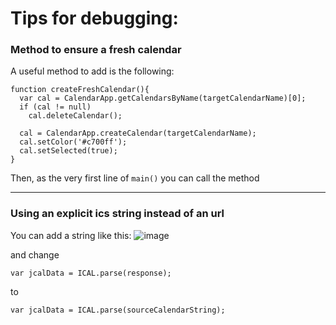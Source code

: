 # Tips for debugging:


### Method to ensure a fresh calendar
A useful method to add is the following:

    function createFreshCalendar(){
      var cal = CalendarApp.getCalendarsByName(targetCalendarName)[0];
      if (cal != null)
        cal.deleteCalendar();
        
      cal = CalendarApp.createCalendar(targetCalendarName);
      cal.setColor('#c700ff');
      cal.setSelected(true);
    }

Then, as the very first line of `main()` you can call the method

---------------

### Using an explicit ics string instead of an url

You can add a string like this:
![image](https://i.imgur.com/H1BT22B.png)

and change 

`var jcalData = ICAL.parse(response);`

to

`var jcalData = ICAL.parse(sourceCalendarString);`